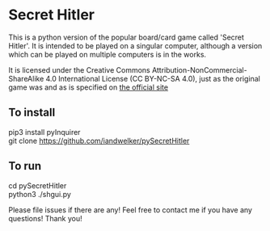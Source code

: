 # Secret Hitler

This is a python version of the popular board/card game called 'Secret Hitler'. It is intended to be played on a singular computer, although a version which can be played on multiple computers is in the works.

It is licensed under the Creative Commons Attribution-NonCommercial-ShareAlike 4.0 International License (CC BY-NC-SA 4.0), just as the original game was and as is specified on [the official site](https://secrethitler.com)

## To install
 pip3 install pyInquirer
 <br/>git clone https://github.com/iandwelker/pySecretHitler
 
## To run
 cd pySecretHitler
 <br/>python3 ./shgui.py

Please file issues if there are any! Feel free to contact me if you have any questions! Thank you!
